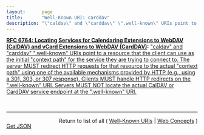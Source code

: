 ```yaml
---
layout:      page
title:       "Well-Known URI: carddav"
description: "\"caldav\" and \"carddav\" \".well-known\" URIs point to a resource that the client can use as the initial \"context path\" for the service they are trying to connect to. The server MUST redirect HTTP requests for that resource to the actual \"context path\" using one of the available mechanisms provided by HTTP (e.g., using a 301, 303, or 307 response). Clients MUST handle HTTP redirects on the \".well-known\" URI. Servers MUST NOT locate the actual CalDAV or CardDAV service endpoint at the \".well-known\" URI."
---
```


**[RFC 6764: Locating Services for Calendaring Extensions to WebDAV (CalDAV) and vCard Extensions to WebDAV (CardDAV)](/specs/IETF/RFC/6764 "This specification describes how DNS SRV records, DNS TXT records, and well-known URIs can be used together or separately to locate CalDAV (Calendaring Extensions to Web Distributed Authoring and Versioning (WebDAV)) or CardDAV (vCard Extensions to WebDAV) services."):** ["caldav" and "carddav" ".well-known" URIs point to a resource that the client can use as the initial "context path" for the service they are trying to connect to. The server MUST redirect HTTP requests for that resource to the actual "context path" using one of the available mechanisms provided by HTTP (e.g., using a 301, 303, or 307 response). Clients MUST handle HTTP redirects on the ".well-known" URI. Servers MUST NOT locate the actual CalDAV or CardDAV service endpoint at the ".well-known" URI.](http://tools.ietf.org/html/rfc6764#section-5 "Read documentation for Well-Known URI &#34;carddav&#34;")

<br/>
<hr/>

<p style="float : left"><a href="carddav.json" title="Get JSON representing this particular Web Concept">Get JSON</a></p>
<p style="text-align: right">Return to list of all ( <a href="../well-known-uris">Well-Known URIs</a> | <a href="../">Web Concepts</a> )</p>

